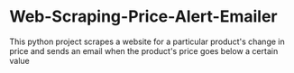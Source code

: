# Web-Scraping-Price-Alert-Emailer
 This python project scrapes a website for a particular product's change in price and sends an email when the product's price goes below a certain value
